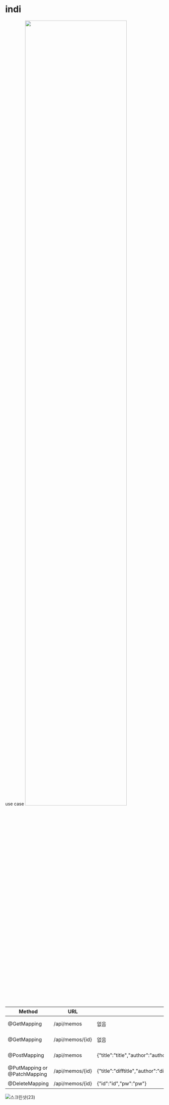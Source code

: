 # indi
use case
<img width="80%" src="https://user-images.githubusercontent.com/120078825/209827230-5de8328b-a5a6-45a9-99e0-7f407d1ed4a6.png"/>

|Method|URL|Request|Response|
|------|---|-------|--------|
|@GetMapping|/api/memos|없음|{생성 시간, 수정 시간, "title":"title","author":"author","contents":"contents"}|
|@GetMapping|/api/memos/{id}|없음|{생성 시간, 수정 시간, "title":"title","author":"author","contents":"contents"}|
|@PostMapping|/api/memos|{"title":"title","author":"author","pw":"pw","contents":"contents"}|{생성 시간, 수정 시간, "title":"title","author":"author","contents":"contents"}|
|@PutMapping or @PatchMapping|/api/memos/{id}|{"title":"difftitle","author":"diffauthor","pw":"diffpw","contents":"diffcontents"}|{생성 시간, 수정 시간, "title":"difftitle","author":"diffauthor","contents":"diffcontents"}|
|@DeleteMapping|/api/memos/{id}|{"id":"id","pw":"pw"}|"success":"삭제되었습니다."|
![스크린샷(23)](https://user-images.githubusercontent.com/120078825/210574139-20b09838-787f-48b6-9d8d-ac4e0a1ab4d2.png)
